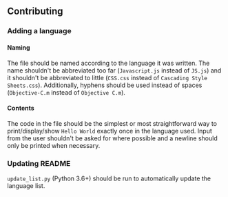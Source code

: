 ## Contributing

### Adding a language



#### Naming

The file should be named according to the language it was written. The name shouldn't be abbreviated too far (`Javascript.js` instead of `JS.js`) and it shouldn't be abbreviated to little (`CSS.css` instead of `Cascading Style Sheets.css`). Additionally, hyphens should be used instead of spaces (`Objective-C.m` instead of `Objective C.m`).

#### Contents

The code in the file should be the simplest or most straightforward way to print/display/show `Hello World` exactly once in the language used. Input from the user shouldn't be asked for where possible and a newline should only be printed when necessary.

### Updating README

`update_list.py` (Python 3.6+) should be run to automatically update the language list.
